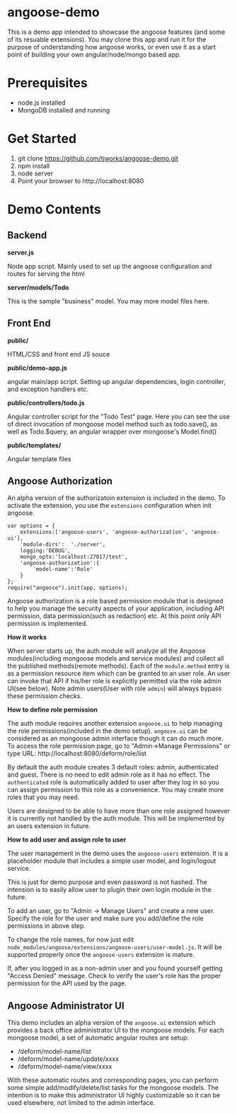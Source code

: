 angoose-demo
============

This is a demo app intended to showcase the angoose features (and some of its resuable extensions).  You may clone
this app and run it for the purpose of understanding how angoose works, or even use it as a start point of building 
your own angular/node/mongo based app.

Prerequisites
=============
* node.js installed
* MongoDB installed and running

Get Started
============

1. git clone https://github.com/tjworks/angoose-demo.git
2. npm install
3. node server
4. Point your browser to http://localhost:8080


Demo Contents
===============

Backend 
----------
**server.js**

Node app script. Mainly used to set up the angoose configuration and routes for serving the html

**server/models/Todo**

This is the sample "business" model. You may more model files here.

Front End
---------

**public/**

HTML/CSS and front end JS souce

**public/demo-app.js**

angular main/app script. Setting up angular dependencies, login controller, and exception handlers etc. 

**public/controllers/todo.js**

Angular controller script for the "Todo Test" page. Here you can see the use of direct invocation of mongoose model method such as todo.save(), as well as Todo.$query, 
an angular wrapper over mongoose's Model.find()

  
**public/templates/**

Angular template files


 
Angoose Authorization
---------------------

An alpha version of the authorizatoin extension is included in the demo. To activate the extension,  you use the `extensions` configuration when init angoose. 

    var options = {
	    extensions:['angoose-users', 'angoose-authorization', 'angoose-ui'],
	    'module-dirs':  './server',
	    logging:'DEBUG',
	    mongo_opts:'localhost:27017/test',
	    'angoose-authorization':{
	        'model-name':'Role'
	    }
	};    
	require("angoose").init(app, options);


Angoose authorization is a role based permission module that is designed to help you manage the security aspects of your application, 
including API permission, data permission(such as redaction) etc. At this point only API permission is implemented.

**How it works**

When server starts up, the auth module will analyze all the Angoose modules(including mongoose models and service modules) and collect all the published methods(remote methods). 
Each of the `module.method` entry is as a permission resource item which can be granted to an user role. An user can invoke that API if his/her role is explicitly permitted via the
role admin UI(see below). Note admin users(User with role `admin`) will always bypass these permission checks.

**How to define role permission**

The auth module requires another extension `angoose.ui` to help managing the role permissions(included in the demo setup). `angoose.ui` can be considered as an mongoose admin interface
though it can do much more. To access the role permission page, go to "Admin->Manage Permissions" or type URL: http://localhost:8080/deform/role/list

By default the auth module creates 3 default roles: admin, authenticated and guest. There is no need to edit admin role as it has no effect. The `authenticated` role is automatically
added to user after they log in so you can assign permission to this role as a convenience.  You may create more roles that you may need. 

Users are designed to be able to have more than one role assigned however it is currently not handled by the auth module. This will be implemented by an users extension in future. 

**How to add user and assign role to user**

The user management in the demo uses the `angoose-users` extension.  It is a placeholder module that includes a simple user model, and login/logout service. 

This is just for demo purpose and even password is not hashed.  The intension is to easily allow user to plugin their own login module in the future. 

To add an user, go to "Admin -> Manage Users" and create a new user. Specify the role for the user and make sure you add/define the role permissions in above step.

To change the role names, for now just edit `node_modules/angoose/extensions/angoose-users/user-model.js`. It will be supported properly once the `angoose-users` extension is mature.

If, after you logged in as a non-admin user and you found yourself getting "Access Denied" message. Check to verify the user's role has the proper permission for the API used by the page.




 


 

      


Angoose Administrator UI
------------------------

This demo includes an alpha version of the `angoose.ui` extension which provides a back office administrator UI to the mongoose models. For each mongoose model, a set of
automatic angular routes are setup:

* /deform/model-name/list
* /deform/model-name/update/xxxx
* /deform/model-name/view/xxxx

With these automatic routes and corresponding pages, you can perform some simple add/modify/delete/list tasks for the mongoose models. The intention is to make this
administrator UI highly customizable so it can be used elsewhere, not limited to the admin interface. 







